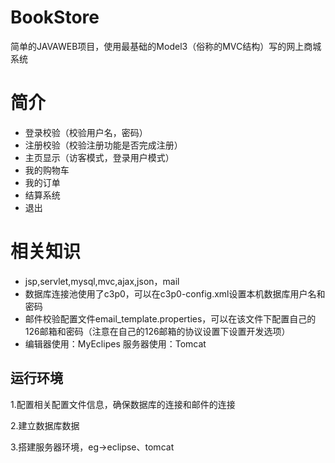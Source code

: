 # BookStore
简单的JAVAWEB项目，使用最基础的Model3（俗称的MVC结构）写的网上商城系统
# 简介
* 登录校验（校验用户名，密码）
* 注册校验（校验注册功能是否完成注册）
* 主页显示（访客模式，登录用户模式）
* 我的购物车
* 我的订单
* 结算系统
* 退出
# 相关知识
* jsp,servlet,mysql,mvc,ajax,json，mail
* 数据库连接池使用了c3p0，可以在c3p0-config.xml设置本机数据库用户名和密码
* 邮件校验配置文件email_template.properties，可以在该文件下配置自己的126邮箱和密码（注意在自己的126邮箱的协议设置下设置开发选项）
* 编辑器使用：MyEclipes   服务器使用：Tomcat
## 运行环境
1.配置相关配置文件信息，确保数据库的连接和邮件的连接

2.建立数据库数据

3.搭建服务器环境，eg->eclipse、tomcat


